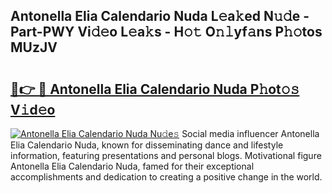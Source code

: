 ## Antonella Elia Calendario Nuda L𝚎a𝚔ed N𝚞𝚍e - Part-PWY Vi𝚍𝚎o L𝚎a𝚔s - H𝚘𝚝 O𝚗𝚕yf𝚊ns P𝚑𝚘tos MUzJV

# <h2><a href="http://kfcvd65.oniu.top/?m=Antonella+Elia+Calendario+Nuda">🔗👉 🔴 Antonella Elia Calendario Nuda P𝚑ot𝚘𝚜 V𝚒d𝚎o</a></h2>

[![Antonella Elia Calendario Nuda Nu𝚍e𝚜](https://i.imgur.com/0qMVB7G.gif)](http://kfcvd65.oniu.top/?m=Antonella+Elia+Calendario+Nuda)
Social media influencer Antonella Elia Calendario Nuda, known for disseminating dance and lifestyle information, featuring presentations and personal blogs. Motivational figure Antonella Elia Calendario Nuda, famed for their exceptional accomplishments and dedication to creating a positive change in the world.  
